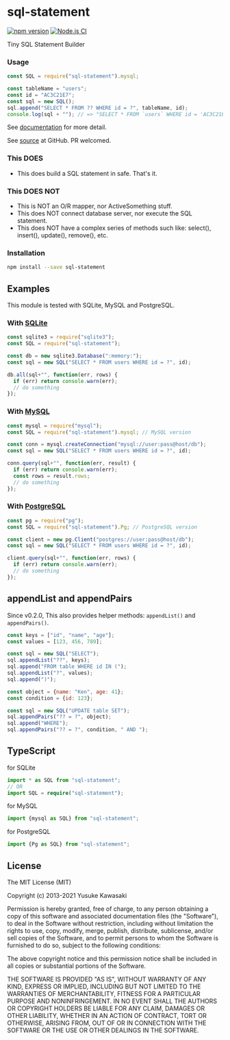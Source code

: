 # sql-statement

[![npm version](https://badge.fury.io/js/sql-statement.svg)](http://badge.fury.io/js/sql-statement)
[![Node.js CI](https://github.com/kawanet/sql-statement/workflows/Node.js%20CI/badge.svg?branch=master)](https://github.com/kawanet/sql-statement/actions/)

Tiny SQL Statement Builder

### Usage

```js
const SQL = require("sql-statement").mysql;

const tableName = "users";
const id = "AC3C21E7";
const sql = new SQL();
sql.append("SELECT * FROM ?? WHERE id = ?", tableName, id);
console.log(sql + ""); // => "SELECT * FROM `users` WHERE id = 'AC3C21E7'"
```

See [documentation](http://kawanet.github.io/sql-statement/SQL.html) for more detail.

See [source](https://github.com/kawanet/sql-statement) at GitHub. PR welcomed.

### This DOES

- This does build a SQL statement in safe. That's it.

### This DOES NOT

- This is NOT an O/R mapper, nor ActiveSomething stuff.
- This does NOT connect database server, nor execute the SQL statement.
- This does NOT have a complex series of methods such like: select(), insert(), update(), remove(), etc.

### Installation

```sh
npm install --save sql-statement
```

## Examples

This module is tested with SQLite, MySQL and PostgreSQL.

### With [SQLite](https://www.npmjs.com/package/sqlite3)

```js
const sqlite3 = require("sqlite3");
const SQL = require("sql-statement");

const db = new sqlite3.Database(":memory:");
const sql = new SQL("SELECT * FROM users WHERE id = ?", id);

db.all(sql+"", function(err, rows) {
  if (err) return console.warn(err);
  // do something
});
```

### With [MySQL](https://www.npmjs.com/package/mysql)

```js
const mysql = require("mysql");
const SQL = require("sql-statement").mysql; // MySQL version

const conn = mysql.createConnection("mysql://user:pass@host/db");
const sql = new SQL("SELECT * FROM users WHERE id = ?", id);

conn.query(sql+"", function(err, result) {
  if (err) return console.warn(err);
  const rows = result.rows;
  // do something
});
```

### With [PostgreSQL](https://www.npmjs.com/package/pg)

```js
const pg = require("pg");
const SQL = require("sql-statement").Pg; // PostgreSQL version

const client = new pg.Client("postgres://user:pass@host/db");
const sql = new SQL("SELECT * FROM users WHERE id = ?", id);

client.query(sql+"", function(err, rows) {
  if (err) return console.warn(err);
  // do something
});
```

## appendList and appendPairs

Since v0.2.0, This also provides helper methods: `appendList()` and `appendPairs()`.

```js
const keys = ["id", "name", "age"];
const values = [123, 456, 789];

const sql = new SQL("SELECT");
sql.appendList("??", keys);
sql.append("FROM table WHERE id IN (");
sql.appendList("?", values);
sql.append(")");
```

```js
const object = {name: "Ken", age: 41};
const condition = {id: 123};

const sql = new SQL("UPDATE table SET");
sql.appendPairs("?? = ?", object);
sql.append("WHERE");
sql.appendPairs("?? = ?", condition, " AND ");
```

## TypeScript

for SQLite

```ts
import * as SQL from "sql-statement";
// OR
import SQL = require("sql-statement");
```

for MySQL

```ts
import {mysql as SQL} from "sql-statement";
```

for PostgreSQL

```ts
import {Pg as SQL} from "sql-statement";
```

## License

The MIT License (MIT)

Copyright (c) 2013-2021 Yusuke Kawasaki

Permission is hereby granted, free of charge, to any person obtaining a copy
of this software and associated documentation files (the "Software"), to deal
in the Software without restriction, including without limitation the rights
to use, copy, modify, merge, publish, distribute, sublicense, and/or sell
copies of the Software, and to permit persons to whom the Software is
furnished to do so, subject to the following conditions:

The above copyright notice and this permission notice shall be included in all
copies or substantial portions of the Software.

THE SOFTWARE IS PROVIDED "AS IS", WITHOUT WARRANTY OF ANY KIND, EXPRESS OR
IMPLIED, INCLUDING BUT NOT LIMITED TO THE WARRANTIES OF MERCHANTABILITY,
FITNESS FOR A PARTICULAR PURPOSE AND NONINFRINGEMENT. IN NO EVENT SHALL THE
AUTHORS OR COPYRIGHT HOLDERS BE LIABLE FOR ANY CLAIM, DAMAGES OR OTHER
LIABILITY, WHETHER IN AN ACTION OF CONTRACT, TORT OR OTHERWISE, ARISING FROM,
OUT OF OR IN CONNECTION WITH THE SOFTWARE OR THE USE OR OTHER DEALINGS IN THE
SOFTWARE.
